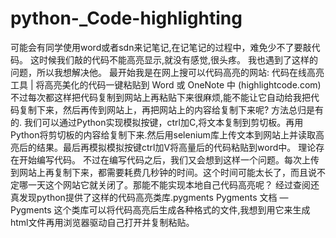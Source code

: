 # python-_Code-highlighting
可能会有同学使用word或者sdn来记笔记,在记笔记的过程中，难免少不了要敲代码。 这时候我们敲的代码不能高亮显示,就没有感觉,很头疼。 我也遇到了这样的问题，所以我想解决他。 最开始我是在网上搜可以代码高亮的网站: 代码在线高亮工具 | 将高亮美化的代码一键粘贴到 Word 或 OneNote 中 (highlightcode.com) 不过每次都这样把代码复制到网站上再粘贴下来很麻烦,能不能让它自动给我把代码复制下来，然后再传到网站上，再把网站上的内容给复制下来呢? 方法总归是有的.  我们可以通过Python实现模拟按键，ctrl加C,将文本复制到剪切板。再用Python将剪切板的内容给复制下来.然后用selenium库上传文本到网站上并读取高亮后的结果。最后再模拟模拟按键ctrl加V将高量后的代码粘贴到word中。  理论存在开始编写代码。 不过在编写代码之后，我们又会想到这样一个问题。每次上传到网站上再复制下来，都需要耗费几秒钟的时间。这个时间可能太长了，而且说不定哪一天这个网站它就关闭了。那能不能实现本地自己代码高亮呢？  经过查阅还真发现python提供了这样的代码高亮类库.pygments Pygments 文档 — Pygments 这个类库可以将代码高亮后生成各种格式的文件,我想到用它来生成html文件再用浏览器驱动自己打开并复制粘贴。
